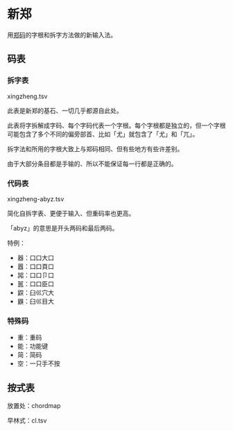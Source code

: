 # 新郑

用[郑码](https://baike.baidu.com/item/%E9%83%91%E7%A0%81/589192)的字根和拆字方法做的新输入法。

## 码表

### 拆字表
xingzheng.tsv

此表是新郑的基石、一切几乎都源自此处。

此表将字拆解成字码、每个字码代表一个字根。每个字根都是独立的，但一个字根可能包含了多个不同的偏旁部首、比如「尤」就包含了「尤」和「兀」。

拆字法和所用的字根大致上与郑码相同、但有些地方有些许差别。

由于大部分条目都是手输的、所以不能保证每一行都是正确的。

### 代码表
xingzheng-abyz.tsv

简化自拆字表、更便于输入、但重码率也更高。

「abyz」的意思是开头两码和最后两码。

特例：
- 器：口口大口
- 囂：口口頁口
- 嘂：口口卩口
- 嚚：口口臣口
- 鼵：臼巛穴大
- 鼳：臼巛目大

### 特殊码
- 重：重码
- 能：功能键
- 简：简码
- 空：一只手不按

## 按式表
放置处：chordmap

早林式：cl.tsv
